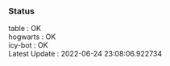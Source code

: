 ### Status


table : OK  
hogwarts : OK  
icy-bot : OK  
Latest Update : 2022-06-24 23:08:06.922734
